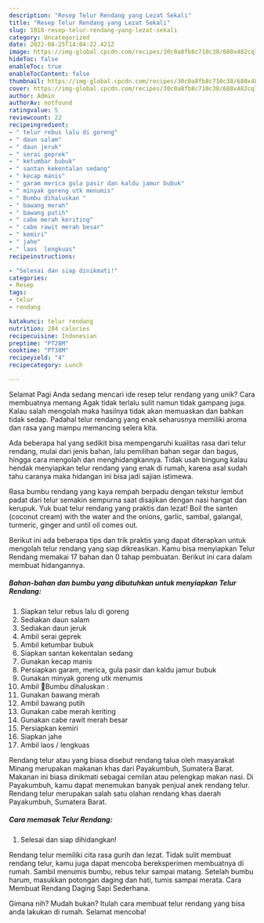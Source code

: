 ```yaml
---
description: "Resep Telur Rendang yang Lezat Sekali"
title: "Resep Telur Rendang yang Lezat Sekali"
slug: 1018-resep-telur-rendang-yang-lezat-sekali
category: Uncategorized
date: 2022-08-25T14:04:22.421Z
image: https://img-global.cpcdn.com/recipes/30c0a8fb8c710c38/680x482cq70/telur-rendang-foto-resep-utama.jpg
hideToc: false
enableToc: true
enableTocContent: false
thumbnail: https://img-global.cpcdn.com/recipes/30c0a8fb8c710c38/680x482cq70/telur-rendang-foto-resep-utama.jpg
cover: https://img-global.cpcdn.com/recipes/30c0a8fb8c710c38/680x482cq70/telur-rendang-foto-resep-utama.jpg
author: Admin
authorAv: notfound
ratingvalue: 5
reviewcount: 22
recipeingredient:
- " telur rebus lalu di goreng"
- " daun salam"
- " daun jeruk"
- " serai geprek"
- " ketumbar bubuk"
- " santan kekentalan sedang"
- " kecap manis"
- " garam merica gula pasir dan kaldu jamur bubuk"
- " minyak goreng utk menumis"
- " Bumbu dihaluskan "
- " bawang merah"
- " bawang putih"
- " cabe merah keriting"
- " cabe rawit merah besar"
- " kemiri"
- " jahe"
- " laos  lengkuas"
recipeinstructions:

- "Selesai dan siap dinikmati!"
categories:
- Resep
tags:
- telur
- rendang

katakunci: telur rendang 
nutrition: 284 calories
recipecuisine: Indonesian
preptime: "PT28M"
cooktime: "PT38M"
recipeyield: "4"
recipecategory: Lunch

---
```



Selamat Pagi Anda sedang mencari ide resep telur rendang yang unik? Cara membuatnya memang Agak tidak terlalu sulit namun tidak gampang juga. Kalau salah mengolah maka hasilnya tidak akan memuaskan dan bahkan tidak sedap. Padahal telur rendang yang enak seharusnya memiliki aroma dan rasa yang mampu memancing selera kita.


Ada beberapa hal yang sedikit bisa mempengaruhi kualitas rasa dari telur rendang, mulai dari jenis bahan, lalu pemilihan bahan segar dan bagus, hingga cara mengolah dan menghidangkannya. Tidak usah bingung kalau hendak menyiapkan telur rendang yang enak di rumah, karena asal sudah tahu caranya maka hidangan ini bisa jadi sajian istimewa.

Rasa bumbu rendang yang kaya rempah berpadu dengan tekstur lembut padat dari telur semakin sempurna saat disajikan dengan nasi hangat dan kerupuk. Yuk buat telur rendang yang praktis dan lezat! Boil the santen (coconut cream) with the water and the onions, garlic, sambal, galangal, turmeric, ginger and until oil comes out.


Berikut ini ada beberapa tips dan trik praktis yang dapat diterapkan untuk mengolah telur rendang yang siap dikreasikan. Kamu bisa menyiapkan Telur Rendang memakai 17 bahan dan 0 tahap pembuatan. Berikut ini cara dalam membuat hidangannya.

<!--inarticleads1-->

##### Bahan-bahan dan bumbu yang dibutuhkan untuk menyiapkan Telur Rendang:

1. Siapkan  telur rebus lalu di goreng
1. Sediakan  daun salam
1. Sediakan  daun jeruk
1. Ambil  serai geprek
1. Ambil  ketumbar bubuk
1. Siapkan  santan kekentalan sedang
1. Gunakan  kecap manis
1. Persiapkan  garam, merica, gula pasir dan kaldu jamur bubuk
1. Gunakan  minyak goreng utk menumis
1. Ambil  🧄Bumbu dihaluskan :
1. Gunakan  bawang merah
1. Ambil  bawang putih
1. Gunakan  cabe merah keriting
1. Gunakan  cabe rawit merah besar
1. Persiapkan  kemiri
1. Siapkan  jahe
1. Ambil  laos / lengkuas


Rendang telur atau yang biasa disebut rendang talua oleh masyarakat Minang merupakan makanan khas dari Payakumbuh, Sumatera Barat. Makanan ini biasa dinikmati sebagai cemilan atau pelengkap makan nasi. Di Payakumbuh, kamu dapat menemukan banyak penjual anek rendang telur. Rendang telur merupakan salah satu olahan rendang khas daerah Payakumbuh, Sumatera Barat. 

<!--inarticleads2-->

##### Cara memasak Telur Rendang:


1. Selesai dan siap dihidangkan!

Rendang telur memiliki cita rasa gurih dan lezat. Tidak sulit membuat rendang telur, kamu juga dapat mencoba bereksperimen membuatnya di rumah. Sambil menumis bumbu, rebus telur sampai matang. Setelah bumbu harum, masukkan potongan daging dan hati, tumis sampai merata. Cara Membuat Rendang Daging Sapi Sederhana. 

Gimana nih? Mudah bukan? Itulah cara membuat telur rendang yang bisa anda lakukan di rumah. Selamat mencoba!
